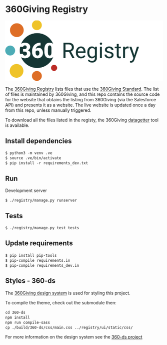# 360Giving Registry

![360Giving registry logo](registry/static/images/360-logos/360giving-registry.svg)

The [360Giving Registry](http://registry.threesixtygiving.org) lists files that use the [360Giving Standard](http://standard.threesixtygiving.org). The list of files is maintained by 360Giving, and this repo contains the source code for the website that obtains the listing from 360Giving (via the Salesforce API) and presents it as a website. The live website is updated once a day from this repo, unless manually triggered.

To download all the files listed in the registy, the 360Giving [datagetter](https://github.com/ThreeSixtyGiving/datagetter) tool is available.

## Install dependencies

```
$ python3 -m venv .ve
$ source .ve/bin/activate
$ pip install -r requirements_dev.txt
```

## Run

Development server
```
$ ./registry/manage.py runserver
```

## Tests
```
$ ./registry/manage.py test tests
```

## Update requirements

```
$ pip install pip-tools
$ pip-compile requirements.in
$ pip-compile requirements_dev.in
```


## Styles - 360-ds

The [360Giving design system](https://github.com/ThreeSixtyGiving/360-ds) is used for styling this project.

To compile the theme, check out the submodule then:

```
cd 360-ds
npm install
npm run compile-sass
cp ./build/360-ds/css/main.css ../registry/ui/static/css/
```

For more information on the design system see the [360-ds project](https://github.com/ThreeSixtyGiving/360-ds)

